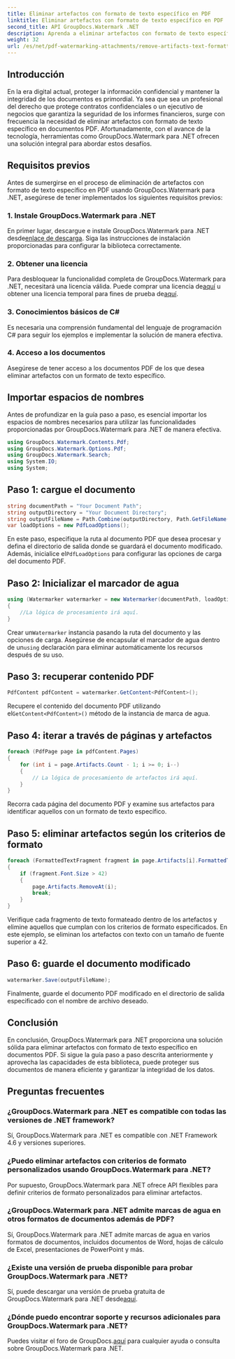 ```yaml
---
title: Eliminar artefactos con formato de texto específico en PDF
linktitle: Eliminar artefactos con formato de texto específico en PDF
second_title: API GroupDocs.Watermark .NET
description: Aprenda a eliminar artefactos con formato de texto específico en PDF usando GroupDocs para .NET. Sigue nuestra guía paso a paso.
weight: 32
url: /es/net/pdf-watermarking-attachments/remove-artifacts-text-formatting-pdf/
---
```

## Introducción
En la era digital actual, proteger la información confidencial y mantener la integridad de los documentos es primordial. Ya sea que sea un profesional del derecho que protege contratos confidenciales o un ejecutivo de negocios que garantiza la seguridad de los informes financieros, surge con frecuencia la necesidad de eliminar artefactos con formato de texto específico en documentos PDF. Afortunadamente, con el avance de la tecnología, herramientas como GroupDocs.Watermark para .NET ofrecen una solución integral para abordar estos desafíos.
## Requisitos previos
Antes de sumergirse en el proceso de eliminación de artefactos con formato de texto específico en PDF usando GroupDocs.Watermark para .NET, asegúrese de tener implementados los siguientes requisitos previos:
### 1. Instale GroupDocs.Watermark para .NET
 En primer lugar, descargue e instale GroupDocs.Watermark para .NET desde[enlace de descarga](https://releases.groupdocs.com/Watermark/net/). Siga las instrucciones de instalación proporcionadas para configurar la biblioteca correctamente.
### 2. Obtener una licencia
Para desbloquear la funcionalidad completa de GroupDocs.Watermark para .NET, necesitará una licencia válida. Puede comprar una licencia de[aquí](https://purchase.groupdocs.com/buy) u obtener una licencia temporal para fines de prueba de[aquí](https://purchase.groupdocs.com/temporary-license/).
### 3. Conocimientos básicos de C#
Es necesaria una comprensión fundamental del lenguaje de programación C# para seguir los ejemplos e implementar la solución de manera efectiva.
### 4. Acceso a los documentos
Asegúrese de tener acceso a los documentos PDF de los que desea eliminar artefactos con un formato de texto específico.

## Importar espacios de nombres
Antes de profundizar en la guía paso a paso, es esencial importar los espacios de nombres necesarios para utilizar las funcionalidades proporcionadas por GroupDocs.Watermark para .NET de manera efectiva.
```csharp
using GroupDocs.Watermark.Contents.Pdf;
using GroupDocs.Watermark.Options.Pdf;
using GroupDocs.Watermark.Search;
using System.IO;
using System;
```
## Paso 1: cargue el documento
```csharp
string documentPath = "Your Document Path";
string outputDirectory = "Your Document Directory";
string outputFileName = Path.Combine(outputDirectory, Path.GetFileName(documentPath));
var loadOptions = new PdfLoadOptions();
```
 En este paso, especifique la ruta al documento PDF que desea procesar y defina el directorio de salida donde se guardará el documento modificado. Además, inicialice el`PdfLoadOptions` para configurar las opciones de carga del documento PDF.
## Paso 2: Inicializar el marcador de agua
```csharp
using (Watermarker watermarker = new Watermarker(documentPath, loadOptions))
{
    //La lógica de procesamiento irá aquí.
}
```
 Crear un`Watermarker` instancia pasando la ruta del documento y las opciones de carga. Asegúrese de encapsular el marcador de agua dentro de un`using` declaración para eliminar automáticamente los recursos después de su uso.
## Paso 3: recuperar contenido PDF
```csharp
PdfContent pdfContent = watermarker.GetContent<PdfContent>();
```
 Recupere el contenido del documento PDF utilizando el`GetContent<PdfContent>()` método de la instancia de marca de agua.
## Paso 4: iterar a través de páginas y artefactos
```csharp
foreach (PdfPage page in pdfContent.Pages)
{
    for (int i = page.Artifacts.Count - 1; i >= 0; i--)
    {
        // La lógica de procesamiento de artefactos irá aquí.
    }
}
```
Recorra cada página del documento PDF y examine sus artefactos para identificar aquellos con un formato de texto específico.
## Paso 5: eliminar artefactos según los criterios de formato
```csharp
foreach (FormattedTextFragment fragment in page.Artifacts[i].FormattedTextFragments)
{
    if (fragment.Font.Size > 42)
    {
        page.Artifacts.RemoveAt(i);
        break;
    }
}
```
Verifique cada fragmento de texto formateado dentro de los artefactos y elimine aquellos que cumplan con los criterios de formato especificados. En este ejemplo, se eliminan los artefactos con texto con un tamaño de fuente superior a 42.
## Paso 6: guarde el documento modificado
```csharp
watermarker.Save(outputFileName);
```
Finalmente, guarde el documento PDF modificado en el directorio de salida especificado con el nombre de archivo deseado.

## Conclusión
En conclusión, GroupDocs.Watermark para .NET proporciona una solución sólida para eliminar artefactos con formato de texto específico en documentos PDF. Si sigue la guía paso a paso descrita anteriormente y aprovecha las capacidades de esta biblioteca, puede proteger sus documentos de manera eficiente y garantizar la integridad de los datos.
## Preguntas frecuentes
### ¿GroupDocs.Watermark para .NET es compatible con todas las versiones de .NET framework?
Sí, GroupDocs.Watermark para .NET es compatible con .NET Framework 4.6 y versiones superiores.
### ¿Puedo eliminar artefactos con criterios de formato personalizados usando GroupDocs.Watermark para .NET?
Por supuesto, GroupDocs.Watermark para .NET ofrece API flexibles para definir criterios de formato personalizados para eliminar artefactos.
### ¿GroupDocs.Watermark para .NET admite marcas de agua en otros formatos de documentos además de PDF?
Sí, GroupDocs.Watermark para .NET admite marcas de agua en varios formatos de documentos, incluidos documentos de Word, hojas de cálculo de Excel, presentaciones de PowerPoint y más.
### ¿Existe una versión de prueba disponible para probar GroupDocs.Watermark para .NET?
 Sí, puede descargar una versión de prueba gratuita de GroupDocs.Watermark para .NET desde[aquí](https://releases.groupdocs.com/).
### ¿Dónde puedo encontrar soporte y recursos adicionales para GroupDocs.Watermark para .NET?
 Puedes visitar el foro de GroupDocs.[aquí](https://forum.groupdocs.com/c/watermark/19) para cualquier ayuda o consulta sobre GroupDocs.Watermark para .NET.